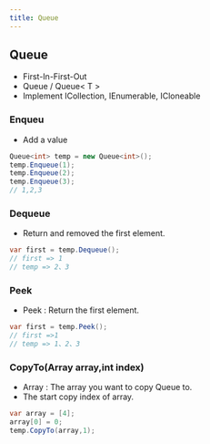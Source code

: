 ```yaml
---
title: Queue
---
```

## Queue
- First-In-First-Out
- Queue / Queue< T >
- Implement ICollection, IEnumerable, ICloneable
### Enqueu 
- Add a value
```c#
Queue<int> temp = new Queue<int>();
temp.Enqueue(1);
temp.Enqueue(2);
temp.Enqueue(3);
// 1,2,3

```
### Dequeue
- Return and removed the first element.

```c#
var first = temp.Dequeue();
// first => 1
// temp => 2、3
```

### Peek
- Peek 	 : Return the first element.
```c#
var first = temp.Peek();
// first =>1
// temp => 1、2、3
```

### CopyTo(Array array,int index)
- Array : The array you want to copy Queue to.
- The start copy index of array.
```c#
var array = [4];
array[0] = 0;
temp.CopyTo(array,1);
```
